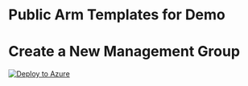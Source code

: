 # Public Arm Templates for Demo

# Create a New Management Group

[![Deploy to Azure](https://aka.ms/deploytoazurebutton)](https://portal.azure.com/#create/Microsoft.Template/uri/https%3A%2F%2Fraw.githubusercontent.com%2Frohitcivi%2Fs4pfi00n3r%2Frefs%2Fheads%2Fmain%2Farm-templates%2Fmanagement-groups%2Fazuredeploy.json)
